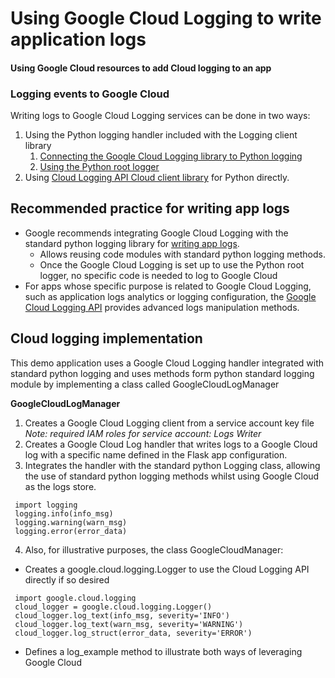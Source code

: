 # Using Google Cloud Logging to write application logs
#### Using Google Cloud resources to add Cloud logging to an app 

### Logging events to Google Cloud


Writing  logs to Google Cloud Logging services can be done  in two ways:
1. Using the Python logging handler included with the Logging client library
   1. [Connecting the Google Cloud Logging library to Python logging](https://cloud.google.com/logging/docs/setup/python#connecting_the_library_to_python_logging)
   2. [Using the Python root logger](https://cloud.google.com/logging/docs/setup/python#using_the_python_root_logger)
2. Using [Cloud Logging API Cloud client library](https://cloud.google.com/logging/docs/setup/python#use_the_cloud_client_library_directly) for Python directly.


## Recommended practice for writing app logs
* Google recommends integrating Google Cloud Logging with the standard python logging library for [writing app logs](https://cloud.google.com/appengine/docs/standard/python3/writing-application-logs#writing_app_logs).
  * Allows reusing code modules with standard python logging methods.
  * Once the Google Cloud Logging is set up to use the Python root logger, no specific code is needed to log to Google Cloud
* For apps whose specific purpose is related to Google Cloud Logging, such as application logs analytics or logging configuration, the [Google Cloud Logging API](https://cloud.google.com/logging/docs/reference/libraries) provides advanced logs manipulation methods.

## Cloud logging implementation

This demo application  uses a Google Cloud Logging handler integrated with standard python logging and uses methods form python standard logging module by 
implementing a class called GoogleCloudLogManager

**GoogleCloudLogManager**
1. Creates a Google Cloud Logging client from a service account key file  
 *Note: required IAM roles for service account: Logs Writer*
3. Creates a Google Cloud Log handler that writes logs to a Google Cloud log with a specific name defined in the Flask app configuration.
4. Integrates the handler with the standard python Logging class, allowing the use of standard python logging methods whilst using Google Cloud as the logs store.
```
 import logging
 logging.info(info_msg)
 logging.warning(warn_msg)
 logging.error(error_data) 
```

4. Also, for illustrative purposes, the class GoogleCloudManager:
* Creates a google.cloud.logging.Logger to use the Cloud Logging API directly if so desired
``` 
 import google.cloud.logging 
 cloud_logger = google.cloud.logging.Logger()      
 cloud_logger.log_text(info_msg, severity='INFO')
 cloud_logger.log_text(warn_msg, severity='WARNING')
 cloud_logger.log_struct(error_data, severity='ERROR')
```
* Defines a log_example method to illustrate both ways of leveraging Google Cloud 


